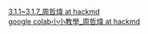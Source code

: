 [3.1.1~3.1.7_周哲煒 at hackmd](https://hackmd.io/h3hVs-0oR8m3RyaTZI5FHQ?view)  
[google colab小小教學_周哲煒 at hackmd](https://hackmd.io/h-60la_IRe2N7wvMIMP7wQ?view)  
